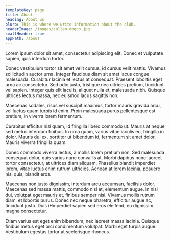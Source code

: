 ```yaml
---
templateKey: page
title: About
heading: About us
blurb: This is where we write information about the club.
headerImage: /images/sullen-doggo.jpg
smallHeader: true
appPath: /about
---
```


Lorem ipsum dolor sit amet, consectetur adipiscing elit. Donec et vulputate sapien, quis interdum tortor.

Donec vestibulum tortor sit amet velit cursus, id cursus velit mattis. Vivamus sollicitudin auctor urna. Integer faucibus diam sit amet lacus congue malesuada. Curabitur lacinia et lectus at consequat. Praesent lobortis eget urna ac consectetur. Sed odio justo, tristique nec ultrices pretium, tincidunt vel sapien. Integer quis elit iaculis, aliquet nulla et, malesuada nibh. Quisque ultrices lectus massa, nec euismod lacus sagittis non.

Maecenas sodales, risus vel suscipit maximus, tortor mauris gravida arcu, vel luctus quam turpis id enim. Proin malesuada purus pellentesque est pretium, in viverra lorem fermentum.

Curabitur efficitur nisl quam, id fringilla libero commodo ut. Mauris at neque sed metus interdum finibus. In urna quam, varius vitae iaculis eu, fringilla in dolor. Mauris dui ex, porttitor ut bibendum id, fermentum sit amet dolor. Mauris viverra fringilla quam.

Donec commodo viverra lectus, a mollis lorem pretium non. Sed malesuada consequat dolor, quis varius nunc convallis at. Morbi dapibus nunc laoreet tortor consectetur, at ultrices diam aliquam. Phasellus blandit imperdiet lorem, vitae luctus enim rutrum ultricies. Aenean at lorem lacinia, posuere nisl quis, blandit eros.

Maecenas non justo dignissim, interdum arcu accumsan, facilisis dolor. Maecenas sed massa mattis, commodo nisl et, elementum augue. In nisl dui, volutpat eget mauris et, finibus semper nisi. Vivamus mollis rutrum diam, et lobortis purus. Donec nec neque pharetra, efficitur augue ac, tincidunt justo. Duis iHmperdiet sapien sed eros eleifend, eu dignissim magna consectetur.

Etiam varius est eget enim bibendum, nec laoreet massa lacinia. Quisque finibus metus eget orci condimentum volutpat. Morbi eget turpis augue. Vestibulum egestas tortor at scelerisque rhoncus.
